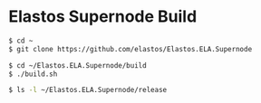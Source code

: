 # Elastos Supernode Build

```bash
$ cd ~
$ git clone https://github.com/elastos/Elastos.ELA.Supernode

$ cd ~/Elastos.ELA.Supernode/build
$ ./build.sh	

$ ls -l ~/Elastos.ELA.Supernode/release
```

